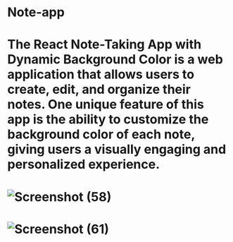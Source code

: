 # Note-app
# The React Note-Taking App with Dynamic Background Color is a web application that allows users to create, edit, and organize their notes. One unique feature of this app is the ability to customize the background color of each note, giving users a visually engaging and personalized experience.
# ![Screenshot (58)](https://github.com/ShwetaYadav224/Note-app/assets/143342643/fed9917b-6fe6-42f0-b5f7-a79fd17d057d)
# ![Screenshot (61)](https://github.com/ShwetaYadav224/Note-app/assets/143342643/f113476b-94c9-46d4-a9c9-5ea82812d7cc)
